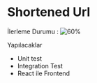 # Shortened Url

İlerleme Durumu : ![60%](https://progress-bar.dev/10)

Yapılacaklar

* Unit test
* Integration Test
* React ile Frontend 

